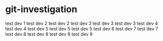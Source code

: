 # git-investigation

test dev 1
test dev 2
test dev 2
test dev 3
test dev 3
test dev 3
test dev 4
test dev 4
test dev 5
test dev 5
test dev 5
test dev 6
test dev 7
test dev 7
test dev 8
test dev 8
test dev 8
test dev 9
